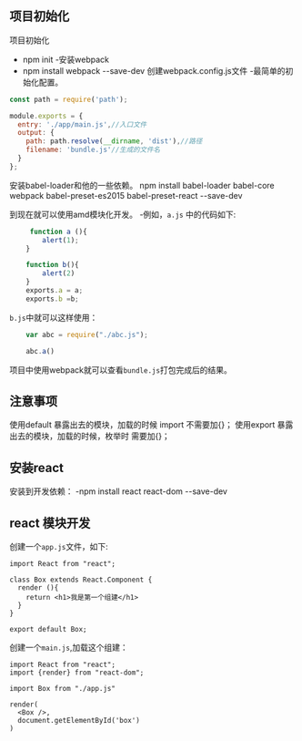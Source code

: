 ##  项目初始化
项目初始化
- npm init
-安装webpack
- npm install webpack --save-dev
创建webpack.config.js文件
-最简单的初始化配置。
```js
const path = require('path');

module.exports = {
  entry: './app/main.js',//入口文件
  output: {
    path: path.resolve(__dirname, 'dist'),//路径
    filename: 'bundle.js'//生成的文件名
  }
};
```
安装babel-loader和他的一些依赖。
 npm install babel-loader babel-core webpack babel-preset-es2015 babel-preset-react --save-dev

 到现在就可以使用amd模块化开发。
 -例如，`a.js` 中的代码如下:
```js
     function a (){
        alert(1);
    }

    function b(){
        alert(2)
    }
    exports.a = a;
    exports.b =b;
```

`b.js`中就可以这样使用：

```js
    var abc = require("./abc.js");

    abc.a()
```

项目中使用webpack就可以查看`bundle.js`打包完成后的结果。

## 注意事项

使用default 暴露出去的模块，加载的时候 import 不需要加{}；
使用export 暴露出去的模块，加载的时候，枚举时 需要加{}；

## 安装react

安装到开发依赖：
-npm install react react-dom --save-dev

## react 模块开发

创建一个`app.js`文件，如下:
```
import React from "react";

class Box extends React.Component {
  render (){
    return <h1>我是第一个组建</h1>
  }
}

export default Box;
```

创建一个`main.js`,加载这个组建：
```
import React from "react";
import {render} from "react-dom"; 

import Box from "./app.js"

render(
  <Box />,
  document.getElementById('box')
)

```
